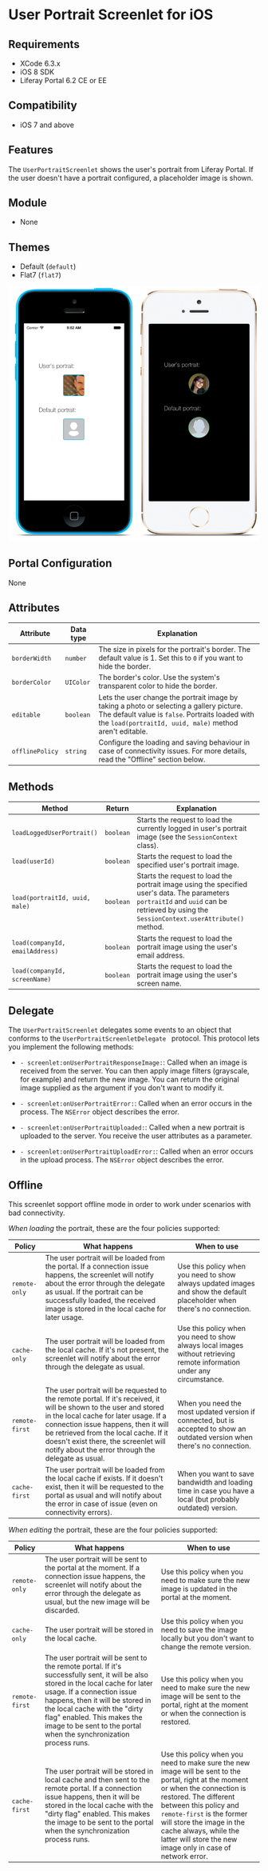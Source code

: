 # User Portrait Screenlet for iOS [](id=userportraitscreenlet-for-ios)

## Requirements [](id=requirements)

- XCode 6.3.x
- iOS 8 SDK
- Liferay Portal 6.2 CE or EE

## Compatibility [](id=compatibility)

- iOS 7 and above

## Features [](id=features)

The `UserPortraitScreenlet` shows the user's portrait from Liferay Portal. If 
the user doesn't have a portrait configured, a placeholder image is shown.

## Module [](id=module)

- None

## Themes [](id=themes)

- Default (`default`)
- Flat7 (`flat7`)

![The `UserPortraitScreenlet` using the Default and Flat7 Themes.](../../images/screens-ios-portrait.png)

## Portal Configuration [](id=portal-configuration)

None

## Attributes [](id=attributes)

| Attribute | Data type | Explanation |
|-----------|-----------|-------------| 
| `borderWidth` | `number` | The size in pixels for the portrait's border. The default value is 1. Set this to `0` if you want to hide the border.|
| `borderColor` | `UIColor` | The border's color. Use the system's transparent color to hide the border. |
| `editable` | `boolean` | Lets the user change the portrait image by taking a photo or selecting a gallery picture. The default value is `false`. Portraits loaded with the `load(portraitId, uuid, male)` method aren't editable. |
| `offlinePolicy` | `string` | Configure the loading and saving behaviour in case of connectivity issues. For more details, read the "Offline" section below. |

## Methods [](id=methods)

| Method | Return | Explanation |
|-----------|-----------|-------------| 
|  `loadLoggedUserPortrait()` | `boolean` | Starts the request to load the currently logged in user's portrait image (see the `SessionContext` class). |
|  `load(userId)` | `boolean` | Starts the request to load the specified user's portrait image. |
|  `load(portraitId, uuid, male)` | `boolean` | Starts the request to load the portrait image using the specified user's data. The parameters `portraitId` and `uuid` can be retrieved by using the `SessionContext.userAttribute()` method. |
|  `load(companyId, emailAddress)` | `boolean` | Starts the request to load the portrait image using the user's email address. |
|  `load(companyId, screenName)` | `boolean` | Starts the request to load the portrait image using the user's screen name. |

## Delegate [](id=delegate)

The `UserPortraitScreenlet` delegates some events to an object that conforms to 
the `UserPortraitScreenletDelegate ` protocol. This protocol lets you implement 
the following methods: 

- `- screenlet:onUserPortraitResponseImage:`: Called when an image is received 
  from the server. You can then apply image filters (grayscale, for example) and 
  return the new image. You can return the original image supplied as the 
  argument if you don't want to modify it.

- `- screenlet:onUserPortraitError:`: Called when an error occurs in the 
  process. The `NSError` object describes the error.

- `- screenlet:onUserPortraitUploaded:`: Called when a new portrait is uploaded 
  to the server. You receive the user attributes as a parameter.

- `- screenlet:onUserPortraitUploadError:`: Called when an error occurs in the 
  upload process. The `NSError` object describes the error.

## Offline [](id=offline)

This screenlet sopport offline mode in order to work under scenarios with bad connectivity.

_When loading_ the portrait, these are the four policies supported:

| Policy | What happens | When to use |
|--------|-----------|---------------|
| `remote-only` | The user portrait will be loaded from the portal. If a connection issue happens, the screenlet will notify about the error through the delegate as usual. If the portrait can be successfully loaded, the received image is stored in the local cache for later usage.| Use this policy when you need to show always updated images and show the default placeholder when there's no connection.|
| `cache-only` | The user portrait will be loaded from the local cache. If it's not present, the screenlet will notify about the error through the delegate as usual.| Use this policy when you need to show always local images without retrieving remote information under any circumstance.|
| `remote-first` | The user portrait will be requested to the remote portal. If it's received, it will be shown to the user and stored in the local cache for later usage. If a connection issue happens, then it will be retrieved from the local cache. If it doesn't exist there, the screenlet will notify about the error through the delegate as usual.|When you need the most updated version if connected, but is accepted to show an outdated version when there's no connection.|
| `cache-first` | The user portrait will be loaded from the local cache if exists. If it doesn't exist, then it will be requested to the portal as usual and will notify about the error in case of issue (even on connectivity errors).| When you want to save bandwidth and loading time in case you have a local (but probably outdated) version.|

_When editing_ the portrait, these are the four policies supported:

| Policy | What happens | When to use |
|--------|-----------|---------------|
| `remote-only` | The user portrait will be sent to the portal at the moment. If a connection issue happens, the screenlet will notify about the error through the delegate as usual, but the new image will be discarded. | Use this policy when you need to make sure the new image is updated in the portal at the moment.|
| `cache-only` | The user portrait will be stored in the local cache. | Use this policy when you need to save the image locally but you don't want to change the remote version. |
| `remote-first` | The user portrait will be sent to the remote portal. If it's successfully sent, it will be also stored in the local cache for later usage. If a connection issue happens, then it will be stored in the local cache with the "dirty flag" enabled. This makes the image to be sent to the portal when the synchronization process runs.| Use this policy when you need to make sure the new image will be sent to the portal, right at the moment or when the connection is restored. |
| `cache-first` | The user portrait will be stored in local cache and then sent to the remote portal. If a connection issue happens, then it will be stored in the local cache with the "dirty flag" enabled. This makes the image to be sent to the portal when the synchronization process runs.| Use this policy when you need to make sure the new image will be sent to the portal, right at the moment or when the connection is restored. The different between this policy and `remote-first` is the former will store the image in the cache always, while the latter will store the new image only in case of network error.|
